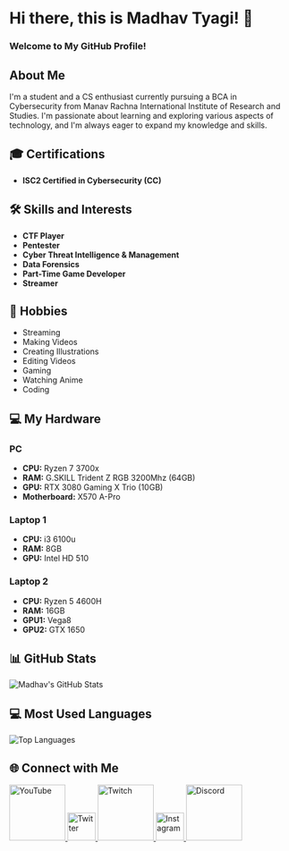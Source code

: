 # Hi there, this is Madhav Tyagi! 👋
### Welcome to My GitHub Profile!

## About Me
I'm a student and a CS enthusiast currently pursuing a BCA in Cybersecurity from Manav Rachna International Institute of Research and Studies. I'm passionate about learning and exploring various aspects of technology, and I'm always eager to expand my knowledge and skills.

## 🎓 Certifications
- **ISC2 Certified in Cybersecurity (CC)**

## 🛠 Skills and Interests
- **CTF Player**
- **Pentester**
- **Cyber Threat Intelligence & Management**
- **Data Forensics**
- **Part-Time Game Developer**
- **Streamer**

## 🎨 Hobbies
- Streaming
- Making Videos
- Creating Illustrations
- Editing Videos
- Gaming
- Watching Anime
- Coding

## 💻 My Hardware
### PC
- **CPU:** Ryzen 7 3700x
- **RAM:** G.SKILL Trident Z RGB 3200Mhz (64GB)
- **GPU:** RTX 3080 Gaming X Trio (10GB)
- **Motherboard:** X570 A-Pro

### Laptop 1
- **CPU:** i3 6100u
- **RAM:** 8GB
- **GPU:** Intel HD 510

### Laptop 2
- **CPU:** Ryzen 5 4600H
- **RAM:** 16GB
- **GPU1:** Vega8
- **GPU2:** GTX 1650

## 📊 GitHub Stats

![Madhav's GitHub Stats](https://github-readme-stats.vercel.app/api?username=areymadhav&show_icons=true&theme=radical)

## 💻 Most Used Languages

![Top Languages](https://github-readme-stats.vercel.app/api/top-langs/?username=areymadhav&layout=compact&theme=radical)


## 🌐 Connect with Me

<a href="https://www.youtube.com/c/AreyMadhav" target="_blank">
  <img src="https://upload.wikimedia.org/wikipedia/commons/f/fe/YouTube_social_dark_circle_%282017%29.svg" alt="YouTube" width="100px"/>
</a>
<a href="https://x.com/MadhavWasTaken" target="_blank">
  <img src="https://upload.wikimedia.org/wikipedia/commons/c/ce/X_logo_2023.svg" alt="Twitter" width="50px"/>
</a>
<a href="https://www.twitch.tv/AreyMadhav" target="_blank">
  <img src="https://upload.wikimedia.org/wikipedia/commons/8/80/Twitch_Glitch_Logo_Black.svg" alt="Twitch" width="100px"/>
</a>
<a href="https://www.instagram.com/AreyMadhav/" target="_blank">
  <img src="https://upload.wikimedia.org/wikipedia/commons/e/e8/Instagram_circle.svg" alt="Instagram" width="50px"/>
</a>
<a href="https://discord.gg/RhSE2wm" target="_blank">
  <img src="https://upload.wikimedia.org/wikipedia/commons/e/e3/Discord_White_Text_Logo_%282015-2021%29.svg" alt="Discord" width="100px"/>
</a>

